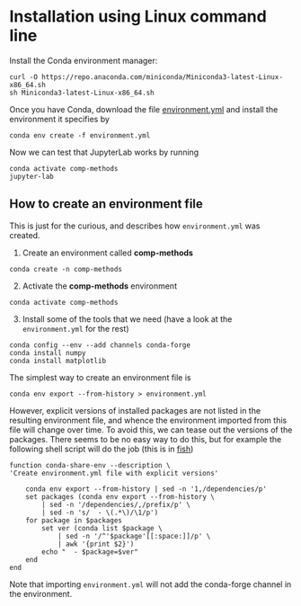 # Installation using Linux command line

Install the Conda environment manager:
```
curl -O https://repo.anaconda.com/miniconda/Miniconda3-latest-Linux-x86_64.sh
sh Miniconda3-latest-Linux-x86_64.sh
```

Once you have Conda, download the file [environment.yml](https://raw.githubusercontent.com/uh-comp-methods1/intro/spring2024/docs/environment.yml) and install the environment it specifies by
```
conda env create -f environment.yml
```
Now we can test that JupyterLab works by running
```
conda activate comp-methods
jupyter-lab
```

## How to create an environment file

This is just for the curious, and describes how `environment.yml` was created.

1. Create an environment called **comp-methods**
```
conda create -n comp-methods
```
2. Activate the **comp-methods** environment
```
conda activate comp-methods
```
3. Install some of the tools that we need (have a look at the `environment.yml` for the rest)
```
conda config --env --add channels conda-forge
conda install numpy
conda install matplotlib
```

The simplest way to create an environment file is
```
conda env export --from-history > environment.yml
```
However, explicit versions of installed packages are not listed in the resulting environment file, and whence the environment imported from this file will change over time. To avoid this, we can tease out the versions of the packages. There seems to be no easy way to do this, but for example the following shell script will do the job (this is in [fish](https://fishshell.com/))
```fish
function conda-share-env --description \
'Create environment.yml file with explicit versions' 

    conda env export --from-history | sed -n '1,/dependencies/p'
    set packages (conda env export --from-history \
        | sed -n '/dependencies/,/prefix/p' \
        | sed -n 's/  - \(.*\)/\1/p')
    for package in $packages
        set ver (conda list $package \
            | sed -n '/^'$package'[[:space:]]/p' \
            | awk '{print $2}')
        echo "  - $package=$ver"
    end
end
```
Note that importing `environment.yml` will not add the conda-forge channel in the environment.
